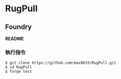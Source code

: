 # RugPull

## Foundry

**README**

### 執行指令

```shell
$ git clone https://github.com/max8633/RugPull.git
$ cd RugPull
$ forge test
```
